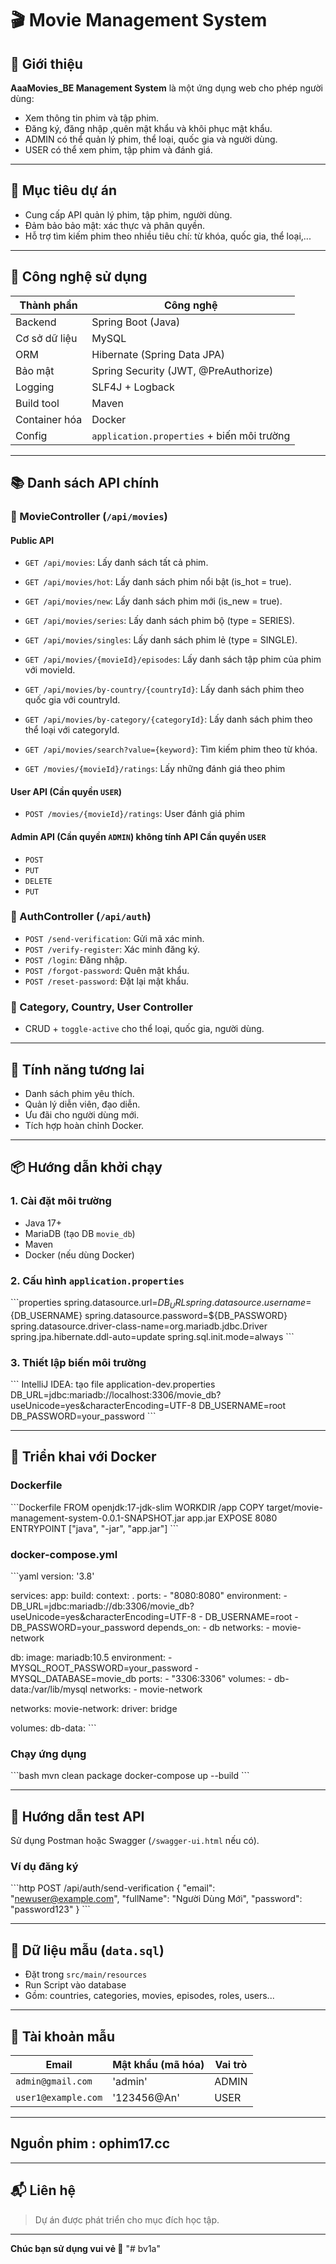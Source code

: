 # 🎬 Movie Management System

## 📌 Giới thiệu

**AaaMovies_BE Management System** là một ứng dụng web cho phép người dùng:
- Xem thông tin phim và tập phim.
- Đăng ký, đăng nhập ,quên mật khẩu và khôi phục mật khẩu.
- ADMIN có thể quản lý phim, thể loại, quốc gia và người dùng.
- USER có thể xem phim, tập phim và đánh giá.

---

## 🎯 Mục tiêu dự án

- Cung cấp API quản lý phim, tập phim, người dùng.
- Đảm bảo bảo mật: xác thực và phân quyền.
- Hỗ trợ tìm kiếm phim theo nhiều tiêu chí: từ khóa, quốc gia, thể loại,...

---

## 🔧 Công nghệ sử dụng

| Thành phần | Công nghệ |
|------------|-----------|
| Backend | Spring Boot (Java) |
| Cơ sở dữ liệu | MySQL |
| ORM | Hibernate (Spring Data JPA) |
| Bảo mật | Spring Security (JWT, @PreAuthorize) |
| Logging | SLF4J + Logback |
| Build tool | Maven |
| Container hóa | Docker |
| Config | `application.properties` + biến môi trường |

---

## 📚 Danh sách API chính

### 🎥 MovieController (`/api/movies`)
#### Public API
- `GET /api/movies`: Lấy danh sách tất cả phim.

- `GET /api/movies/hot`: Lấy danh sách phim nổi bật (is_hot = true).

- `GET /api/movies/new`: Lấy danh sách phim mới (is_new = true).

- `GET /api/movies/series`: Lấy danh sách phim bộ (type = SERIES).

- `GET /api/movies/singles`: Lấy danh sách phim lẻ (type = SINGLE).

- `GET /api/movies/{movieId}/episodes`: Lấy danh sách tập phim của phim với movieId.

- `GET /api/movies/by-country/{countryId}`: Lấy danh sách phim theo quốc gia với countryId.

- `GET /api/movies/by-category/{categoryId}`: Lấy danh sách phim theo thể loại với categoryId.

- `GET /api/movies/search?value={keyword}`: Tìm kiếm phim theo từ khóa.
  
- `GET /movies/{movieId}/ratings`: Lấy những đánh giá theo phim

#### User API (Cần quyền `USER`)
- `POST /movies/{movieId}/ratings`: User đánh giá phim

#### Admin API (Cần quyền `ADMIN`) không tính API Cần quyền `USER`
- `POST`
- `PUT`
- `DELETE`
- `PUT`


### 🔐 AuthController (`/api/auth`)
- `POST /send-verification`: Gửi mã xác minh.
- `POST /verify-register`: Xác minh đăng ký.
- `POST /login`: Đăng nhập.
- `POST /forgot-password`: Quên mật khẩu.
- `POST /reset-password`: Đặt lại mật khẩu.

### 📂 Category, Country, User Controller
- CRUD + `toggle-active` cho thể loại, quốc gia, người dùng.

---

## 🚀 Tính năng tương lai

- Danh sách phim yêu thích.
- Quản lý diễn viên, đạo diễn.
- Ưu đãi cho người dùng mới.
- Tích hợp hoàn chỉnh Docker.

---

## 📦 Hướng dẫn khởi chạy

### 1. Cài đặt môi trường

- Java 17+
- MariaDB (tạo DB `movie_db`)
- Maven
- Docker (nếu dùng Docker)

### 2. Cấu hình `application.properties`

\`\`\`properties
spring.datasource.url=${DB_URL}
spring.datasource.username=${DB_USERNAME}
spring.datasource.password=${DB_PASSWORD}
spring.datasource.driver-class-name=org.mariadb.jdbc.Driver
spring.jpa.hibernate.ddl-auto=update
spring.sql.init.mode=always
\`\`\`

### 3. Thiết lập biến môi trường

\`\`\` IntelliJ IDEA: tạo file application-dev.properties
DB_URL=jdbc:mariadb://localhost:3306/movie_db?useUnicode=yes&characterEncoding=UTF-8
DB_USERNAME=root
DB_PASSWORD=your_password
\`\`\`

---

## 🐳 Triển khai với Docker

### Dockerfile

\`\`\`Dockerfile
FROM openjdk:17-jdk-slim
WORKDIR /app
COPY target/movie-management-system-0.0.1-SNAPSHOT.jar app.jar
EXPOSE 8080
ENTRYPOINT ["java", "-jar", "app.jar"]
\`\`\`

### docker-compose.yml

\`\`\`yaml
version: '3.8'

services:
  app:
    build:
      context: .
    ports:
      - "8080:8080"
    environment:
      - DB_URL=jdbc:mariadb://db:3306/movie_db?useUnicode=yes&characterEncoding=UTF-8
      - DB_USERNAME=root
      - DB_PASSWORD=your_password
    depends_on:
      - db
    networks:
      - movie-network

  db:
    image: mariadb:10.5
    environment:
      - MYSQL_ROOT_PASSWORD=your_password
      - MYSQL_DATABASE=movie_db
    ports:
      - "3306:3306"
    volumes:
      - db-data:/var/lib/mysql
    networks:
      - movie-network

networks:
  movie-network:
    driver: bridge

volumes:
  db-data:
\`\`\`

### Chạy ứng dụng

\`\`\`bash
mvn clean package
docker-compose up --build
\`\`\`

---

## 🧪 Hướng dẫn test API

Sử dụng Postman hoặc Swagger (`/swagger-ui.html` nếu có).

### Ví dụ đăng ký

\`\`\`http
POST /api/auth/send-verification
{
  "email": "newuser@example.com",
  "fullName": "Người Dùng Mới",
  "password": "password123"
}
\`\`\`

---

## 📁 Dữ liệu mẫu (`data.sql`)

- Đặt trong `src/main/resources`
- Run Script vào database
- Gồm: countries, categories, movies, episodes, roles, users...

---

## 👤 Tài khoản mẫu

| Email | Mật khẩu (mã hóa) | Vai trò |
|-------|-------------------|---------|
| `admin@gmail.com` | 'admin' | ADMIN |
| `user1@example.com` | '123456@An'| USER |

---
## Nguồn phim : ophim17.cc
---

## 📬 Liên hệ

> Dự án được phát triển cho mục đích học tập. 

---

**Chúc bạn sử dụng vui vẻ 🎉**
"# bv1a" 
